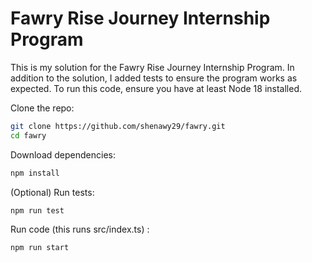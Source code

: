 # Fawry Rise Journey Internship Program

This is my solution for the Fawry Rise Journey Internship Program.
In addition to the solution, I added tests to ensure the program works as expected.
To run this code, ensure you have at least Node 18 installed. 

 Clone the repo:

```bash
git clone https://github.com/shenawy29/fawry.git
cd fawry
```

Download dependencies: 

```bash
npm install
```


(Optional) Run tests: 

```bash
npm run test
```

Run code (this runs src/index.ts) :

```bash
npm run start
```
